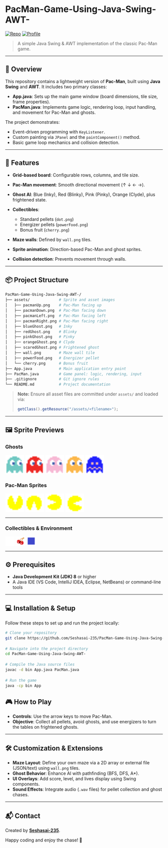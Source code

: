 # PacMan-Game-Using-Java-Swing-AWT-

[![Repo](https://img.shields.io/badge/GitHub-Seshasai--235-181717?logo=github\&logoColor=white)](https://github.com/Seshasai-235/PacMan-Game-Using-Java-Swing-AWT-) [![Profile](https://img.shields.io/badge/Profile-Seshasai--235-0366d6?logo=github\&logoColor=white)](https://github.com/Seshasai-235)

> A simple Java Swing & AWT implementation of the classic Pac-Man game.

---

## 📜 Overview

This repository contains a lightweight version of **Pac-Man**, built using **Java Swing** and **AWT**. It includes two primary classes:

* **App.java**: Sets up the main game window (board dimensions, tile size, frame properties).
* **PacMan.java**: Implements game logic, rendering loop, input handling, and movement for Pac-Man and ghosts.

The project demonstrates:

* Event-driven programming with `KeyListener`.
* Custom painting via `JPanel` and the `paintComponent()` method.
* Basic game loop mechanics and collision detection.

---

## 🚀 Features

* **Grid-based board**: Configurable rows, columns, and tile size.
* **Pac-Man movement**: Smooth directional movement (↑ ↓ ← →).
* **Ghost AI**: Blue (Inky), Red (Blinky), Pink (Pinky), Orange (Clyde), plus frightened state.
* **Collectibles**:

  * Standard pellets (`dot.png`)
  * Energizer pellets (`powerFood.png`)
  * Bonus fruit (`cherry.png`)
* **Maze walls**: Defined by `wall.png` tiles.
* **Sprite animation**: Direction-based Pac-Man and ghost sprites.
* **Collision detection**: Prevents movement through walls.

---

## 📦 Project Structure

```bash
PacMan-Game-Using-Java-Swing-AWT-/
├── assets/             # Sprite and asset images
│   ├── pacmanUp.png    # Pac-Man facing up
│   ├── pacmanDown.png  # Pac-Man facing down
│   ├── pacmanLeft.png  # Pac-Man facing left
│   ├── pacmanRight.png # Pac-Man facing right
│   ├── blueGhost.png   # Inky
│   ├── redGhost.png    # Blinky
│   ├── pinkGhost.png   # Pinky
│   ├── orangeGhost.png # Clyde
│   ├── scaredGhost.png # Frightened ghost
│   ├── wall.png        # Maze wall tile
│   ├── powerFood.png   # Energizer pellet
│   └── cherry.png      # Bonus fruit
├── App.java            # Main application entry point
├── PacMan.java         # Game panel: logic, rendering, input
├── .gitignore          # Git ignore rules
└── README.md           # Project documentation
```

> **Note:** Ensure all asset files are committed under `assets/` and loaded via:
>
> ```java
> getClass().getResource("/assets/<filename>");
> ```

---


## 🖼️ Sprite Previews

### Ghosts

<p float="left">
  <img src="assets/blueGhost.png" width="60" alt="Blue Ghost" />
  <img src="assets/redGhost.png" width="60" alt="Red Ghost" />
  <img src="assets/pinkGhost.png" width="60" alt="Pink Ghost" />
  <img src="assets/orangeGhost.png" width="60" alt="Orange Ghost" />
  <img src="assets/scaredGhost.png" width="60" alt="Scared Ghost" />
</p>

### Pac-Man Sprites

<p float="left">
  <img src="assets/pacmanUp.png" width="60" alt="Pac-Man Up" />
  <img src="assets/pacmanDown.png" width="60" alt="Pac-Man Down" />
  <img src="assets/pacmanLeft.png" width="60" alt="Pac-Man Left" />
  <img src="assets/pacmanRight.png" width="60" alt="Pac-Man Right" />
</p>

---

### Collectibles & Environment

<p float="left">
  <img src="assets/powerFood.png" width="30" alt="Power Food" />
  <img src="assets/cherry.png" width="30" alt="Cherry" />
  <img src="assets/wall.png" width="30" alt="Wall Tile" />
</p>

---

## ⚙️ Prerequisites

* **Java Development Kit (JDK) 8** or higher
* A Java IDE (VS Code, IntelliJ IDEA, Eclipse, NetBeans) or command-line tools

---

## 💻 Installation & Setup

Follow these steps to set up and run the project locally:

```bash
# Clone your repository
git clone https://github.com/Seshasai-235/PacMan-Game-Using-Java-Swing-AWT-.git

# Navigate into the project directory
cd PacMan-Game-Using-Java-Swing-AWT-

# Compile the Java source files
javac -d bin App.java PacMan.java

# Run the game
java -cp bin App
```

## 🎮 How to Play

* **Controls**: Use the arrow keys to move Pac-Man.
* **Objective**: Collect all pellets, avoid ghosts, and use energizers to turn the tables on frightened ghosts.

---

## 🛠️ Customization & Extensions

* **Maze Layout**: Define your own maze via a 2D array or external file (JSON/text) using `wall.png` tiles.
* **Ghost Behavior**: Enhance AI with pathfinding (BFS, DFS, A\*).
* **UI Overlays**: Add score, level, and lives display using Swing components.
* **Sound Effects**: Integrate audio (`.wav` files) for pellet collection and ghost chases.

---


## 📬 Contact

Created by **[Seshasai-235](https://github.com/Seshasai-235)**.

Happy coding and enjoy the chase! 🎉

